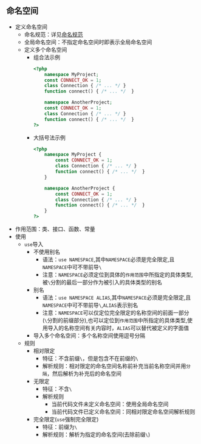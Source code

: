 ## 命名空间
* 定义命名空间
    * 命名规范：详见[命名规范](./命名规范) 
    * 全局命名空间：不指定命名空间时即表示全局命名空间
    * 定义多个命名空间
        * 组合法示例
            ```php
            <?php
                namespace MyProject;
                const CONNECT_OK = 1;
                class Connection { /* ... */ }
                function connect() { /* ... */  }

                namespace AnotherProject;
                const CONNECT_OK = 1;
                class Connection { /* ... */ }
                function connect() { /* ... */  }
            ?>
            ```
        * 大括号法示例
            ```php
            <?php
                namespace MyProject {
                    const CONNECT_OK = 1;
                    class Connection { /* ... */ }
                    function connect() { /* ... */  }
                }

                namespace AnotherProject {
                    const CONNECT_OK = 1;
                    class Connection { /* ... */ }
                    function connect() { /* ... */  }
                }
            ?>
            ```
* 作用范围：类、接口、函数、常量 
* 使用
    * `use`导入
        * 不使用别名
            * 语法：`use NAMESPACE`,其中`NAMESPACE`必须是完全限定,且`NAMESPACE`中可不带前导`\`
            * 注意：`NAMESPACE`必须定位到具体的`作用范围`中所指定的具体类型,被`\`分割的最后一部分作为被引入的具体类型的别名
        * 别名
            * 语法：`use NAMESPACE ALIAS`,其中`NAMESPACE`必须是完全限定,且`NAMESPACE`中可不带前导`\`,`ALIAS`表示别名 
            * 注意：`NAMESPACE`可以仅定位完全限定的名称空间的前面一部分(`\`分割的前缀部分),也可以定位到`作用范围`中所指定的具体类型,使用导入的名称空间有关内容时，`ALIAS`可以替代被定义的字面值 
        * 导入多个命名空间：多个名称空间使用逗号分隔
    * 规则
        * 相对限定
            * 特征：不含前缀`\`，但是包含不在前缀的`\`
            * 解析规则：相对限定的命名空间名称前补充当前名称空间并用`分隔`，然后解析为补充后的命名空间
        * 无限定
            * 特征：不含`\`
            * 解析规则
                * 当前代码文件未定义命名空间：使用全局命名空间
                * 当前代码文件已定义命名空间：同相对限定命名空间解析规则 
        * 完全限定(`use`强制完全限定)
            * 特征：前缀为`\`
            * 解析规则：解析为指定的命名空间(去除前缀`\`) 
